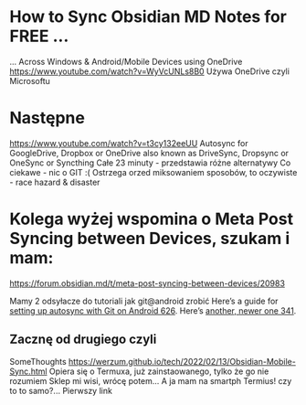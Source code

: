 

# How to Sync Obsidian MD Notes for FREE ...
... Across Windows & Android/Mobile Devices using OneDrive
https://www.youtube.com/watch?v=WyVcUNLs8B0
Używa OneDrive czyli Microsoftu

# Następne
https://www.youtube.com/watch?v=t3cy132eeUU
Autosync for GoogleDrive, Dropbox or OneDrive
also known as DriveSync, Dropsync or OneSync
or Syncthing
Całe 23 minuty - przedstawia różne alternatywy
Co ciekawe - nic o GIT :(
Ostrzega orzed miksowaniem sposobów, to oczywiste - race hazard & disaster
# Kolega wyżej wspomina o Meta Post Syncing between Devices, szukam i mam:
https://forum.obsidian.md/t/meta-post-syncing-between-devices/20983

Mamy 2 odsyłacze do tutoriali jak git@android zrobić
Here’s a guide for [setting up autosync with Git on Android 626](https://forum.obsidian.md/t/mobile-how-to-sync-vaults-with-git-on-android/20622). Here’s [another, newer one 341](https://werzum.github.io/tech/2022/02/13/Obsidian-Mobile-Sync.html).
## Zacznę od drugiego czyli
SomeThoughts
https://werzum.github.io/tech/2022/02/13/Obsidian-Mobile-Sync.html
Opiera się o Termuxa, już zainstaowanego, tylko że go nie rozumiem
Sklep mi wisi, wrócę potem...
A ja mam na smartph Termius! czy to to samo?...
Pierwszy link
